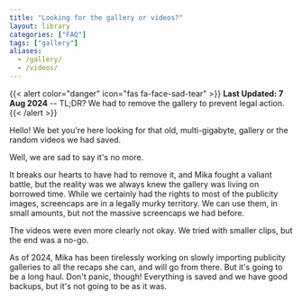 ```yaml
---
title: "Looking for the gallery or videos?"
layout: library
categories: ["FAQ"]
tags: ["gallery"]
aliases:
  - /gallery/
  - /videos/
---
```


{{< alert color="danger" icon="fas fa-face-sad-tear" >}}
    **Last Updated: 7 Aug 2024** -- TL;DR? We had to remove the gallery to prevent legal action.
{{< /alert >}}

Hello! We bet you're here looking for that old, multi-gigabyte, gallery or the random videos we had saved.

Well, we are sad to say it's no more.

It breaks our hearts to have had to remove it, and Mika fought a valiant battle, but the reality was we always knew the gallery was living on borrowed time. While we certainly had the rights to most of the publicity images, screencaps are in a legally murky territory. We can use them, in small amounts, but not the massive screencaps we had before.

The videos were even more clearly not okay. We tried with smaller clips, but the end was a no-go.

As of 2024, Mika has been tirelessly working on slowly importing publicity galleries to all the recaps she can, and will go from there. But it's going to be a long haul. Don't panic, though! Everything is saved and we have good backups, but it's not going to be as it was.
